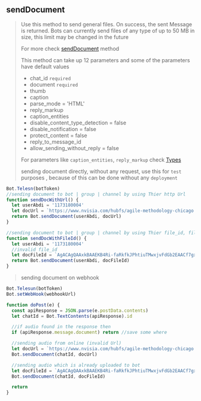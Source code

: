 ## sendDocument

> Use this method to send general files. On success, the sent Message is returned. Bots can currently send files of any type of up to 50 MB in size, this limit may be changed in the future
>
> For more check [sendDocument](https://core.telegram.org/bots/api#senddocument) method
>
> This method can take up 12 parameters and
> some of the parameters have default values
>
> - chat_id `required`
> - document `required`
> - thumb
> - caption
> - parse_mode = 'HTML'
> - reply_markup
> - caption_entities
> - disable_content_type_detection = false
> - disable_notification = false
> - protect_content = false
> - reply_to_message_id
> - allow_sending_without_reply = false
>
> For parameters like `caption_entities`, `reply_markup` check [Types](https://github.com/abdiu34567/telesn.js/tree/main/Docs/Types)
>
> sending document directly, without any request, use this for `test` purposes , because of this can be done without any `deployment`

```js
Bot.Telesn(botToken)
//sending document to bot | group | channel by using Thier http Url
function sendDocWithUrl() {
  let userAbdi = '1173180004'
  let docUrl = `https://www.nvisia.com/hubfs/agile-methodology-chicago.docx`
  return Bot.sendDocument(userAbdi, docUrl)
}

//sending document to bot | group | channel by using Thier file_id, file id can be found only if you upload audio on Bot | group | channel
function sendDocWithFileId() {
  let userAbdi = '1173180004'
  //invalid file_id
  let docFileId = `AgACAgQAAxkBAAEKB4Ri-faRkfkJPhtiuTMwxjvFdGb2EAACf7gxG5ZTyVNio98lZ7PwIgEAAwIAA3MAAykE`
  return Bot.sendDocument(userAbdi, docFileId)
}
```

> sending document on webhook

```js
Bot.Telesun(botToken)
Bot.setWebHook(webhookUrl)

function doPost(e) {
  const apiResponse = JSON.parse(e.postData.contents)
  let chatId = Bot.TextContents(apiResponse).id

  //if audio found in the response then
  if (apiResponse.message.document) return //save some where

  //sending audio from online (invalid Url)
  let docUrl = `https://www.nvisia.com/hubfs/agile-methodology-chicago.docx`
  Bot.sendDocument(chatId, docUrl)

  //sending audio which is already uploaded to bot
  let docFileId = `AgACAgQAAxkBAAEKB4Ri-faRkfkJPhtiuTMwxjvFdGb2EAACf7gxG5ZTyVNio98lZ7PwIgEAAwIAA3MAAykE`
  Bot.sendDocument(chatId, docFileId)

  return
}
```
